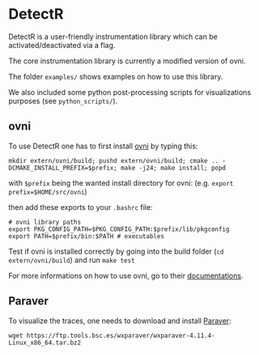 # DetectR

DetectR is a user-friendly instrumentation library which can be activated/deactivated via a flag.

The core instrumentation library is currently a modified version of ovni.

The folder `examples/` shows examples on how to use this library.

We also included some python post-processing scripts for visualizations purposes (see `python_scripts/`).

## ovni

To use DetectR one has to first install [ovni](https://gitlab.huaweirc.ch/zrc-von-neumann-lab/runtime-system-innovations/ovni) by typing this:

```
mkdir extern/ovni/build; pushd extern/ovni/build; cmake .. -DCMAKE_INSTALL_PREFIX=$prefix; make -j24; make install; popd
```

with `$prefix` being the wanted install directory for ovni: (e.g. `export prefix=$HOME/src/ovni`)

then add these exports to your `.bashrc` file:

```
# ovni library paths
export PKG_CONFIG_PATH=$PKG_CONFIG_PATH:$prefix/lib/pkgconfig
export PATH=$prefix/bin:$PATH # executables
```

Test if ovni is installed correctly by going into the build folder (`cd extern/ovni/build`)
and run `make test`

For more informations on how to use ovni, go to their [documentations](https://ovni.readthedocs.io/en/master/).

## Paraver

To visualize the traces, one needs to download and install [Paraver](https://tools.bsc.es/paraver):

```
wget https://ftp.tools.bsc.es/wxparaver/wxparaver-4.11.4-Linux_x86_64.tar.bz2
```

